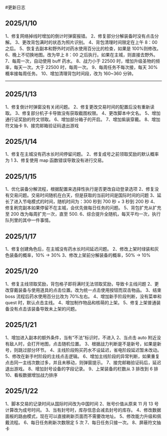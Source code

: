 #更新日志

## 2025/1/10

1、修复网络掉线时增加的倒计时弹窗报错。
2、修复部分分解装备时没有点击分解。
3、更改背包满时的状态为照片识别。
4、背包清理时间限定在上午 8：00 之后。
5、恢复去副本和野外时对药水使用百分比的检查，如果是 100%则修改。
6、晚上不切换地图。改为早上 8：00 之后执行。如果在主城，则直接去野外。
7、每周一次，自动使用 buff 药水。
8、战力小于 22500 时，增加升级圣物的频率，每天一次。大于 22500 时，每周一次。
9、每周任务不每次接，每天 30%概率接每周任务。
10、增加清理背包时间段，改为 160~360 分钟。

---

## 2025/1/13

1、修复倒计时弹窗没有关闭问题。
2、修复更改交易时间的配置后没有重新读取。
3、修复部分机子卡导致没有获取截图权限。
4、更改脚本中文名。
5、增加通行证奖励的符文领取。
6、增加部分箱子的开启。
7、增加紫装穿戴。
8、增加符文抽卡
9、接完邮箱验证码退出游戏

## 2025/1/14

1、修复在主城没有药水长时间停留问题。
2、修复成号之前领取奖励的默认概率为 1
3、修复使用 map 函数错误导致没有进行交易。

## 2025/1/15

1、优化装备分解流程，根据配置来选择性执行是否更改自动登录选项
2、修复没有交易问题。交易时间随机在白天，但是获取的当前时间是国际时间的问题
3、延长了进入节电模式的时间，随机时间为：300 秒到 700 秒 + 3 秒到 200 秒
4、修复刷完副本如果停留不在主城，会优先做每日任务的问题。
5、背包扩充从扩充至 200 改为每周扩充一次，直至 500.
6、综合提升全随机，每天平均一次，执行队列里的其中一件事情。

## 2025/1/17

1、修复创建角色后，在主城没有药水长时间延迟问题。
2、修改上架时绿装和灰色装备的概率，10% -> 30%
3、修改上架前分解装备的概率，50% -> 10%

## 2025/1/20

1、修复主线领取奖励，背包格子即将满时无法领取奖励，导致卡主线问题
2、更改穿戴装备与使用道具的点击位置。改为统一点击使用按钮而双击物品。
3、结束 boss 流程后药水使用百分比改为 70%左右。
4、增加新手阶段判断，没有菜单和 quest 时，默认点击主线。
4、增加制作物品和核萌的上架。
5、修复上架普通装备没有点击该装备导致未上架的问题。

## 2025/1/21

1、增加进入副本的额外条件，当有“不法”标识时，不进入
2、当点击 auto 附近没有敌人时，会打开地图，点击随机位置。
3、根据战力判断是不是新号，如果是新号，则跳过部分环节。
4、主线阶段购买药水不设延迟，省电阶段延迟暂未改动。
5、修改在新手村阶段的主线点击逻辑。
6、增加主线阶段的异常判断，如果重复点击同一主线次数过多，并且未移动，则弹窗提示。
7、接完邮箱验证码后，延迟退出游戏。
8、增加封号设备的字段记录。
9、上架装备的栏数从 3 排改到 6 排
10、看板数据增加战力排序

## 2025/1/22

1、脚本交易的记录时间从国际时间改为中国时间
2、账号价值从原来 11 月 13 号计算改为成号时间。
3、当有封号时，库存信息会减去封号的库存。
4、修改数据面板的路由模式，现在可以直接刷新页面而不需要改地址。
5、修改能力升级和佩戴流程。
6、每日任务刷新次数限定 5 次
7、每日任务只接一次。
8、屏蔽符文抽卡
